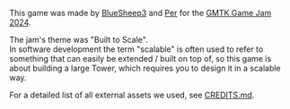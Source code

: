 This game was made by [BlueSheep3](https://github.com/BlueSheep3) and [Per](https://github.com/Per6) for the [GMTK Game Jam 2024](https://itch.io/jam/gmtk-2024).

The jam's theme was "Built to Scale".\
In software development the term "scalable" is often used to refer to something that can easily be extended / built on top of, so this game is about building a large Tower, which requires you to design it in a scalable way.

For a detailed list of all external assets we used, see [CREDITS.md](./CREDITS.md).
